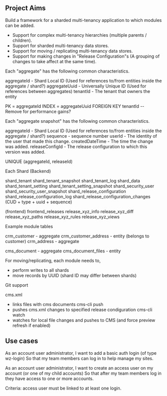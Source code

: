 Project Aims
------------

Build a framework for a sharded multi-tenancy application to which modules can be added.

- Support for complex multi-tenancy hierarchies (multiple parents / children).
- Support for sharded multi-tenancy data stores.
- Support for moving / replicating multi-tenancy data stores.
- Support for making changes in "Release Configuration"s (A grouping of changes to take affect at the same time).

Each "aggregate" has the following common characteristics.

aggregateId - Shard Local ID (Used for references to/from entities inside the aggregate / shard?)
aggregateUuid - Universally Unique ID (Used for references between aggregates)
tenantId - The tenant that owners the entity

PK = aggregateId
INDEX = aggregateUuid
FOREIGN KEY tenantId -- Remove for performance gains?

Each "aggregate snapshot" has the following common characteristics.

aggregateId - Shard Local ID (Used for references to/from entities inside the aggregate / shard?)
sequence - sequence number
userId - The identity of the user that made this change.
createdDateTime - The time the change was added.
releaseConfigId - The release configuration to which this version was added.

UNIQUE (aggregateId, releaseId)

Each Shard (Backend)

shard_tenant
shard_tenant_snapshot
shard_tenant_log
shard_data
shard_tenant_setting
shard_tenant_setting_snapshot
shard_security_user
shard_security_user_snapshot
shard_release_configuration
shard_release_configuration_log
shard_release_configuration_changes (CUD + type + uuid + sequence)

(frontend)
frontend_releases
release_xyz_info
release_xyz_diff
release_xyz_paths
release_xyz_rules
release_xyz_views

Example module tables

crm_customer - aggregate
crm_customer_address - entity (belongs to customer)
crm_address - aggregate

cms_document - aggregate
cms_document_files - entity

For moving/replicating, each module needs to,
- perform writes to all shards
- move records by UUID (shard ID may differ between shards)

Git support

cms.xml
- links files with cms documents
cms-cli push <release config>
- pushes cms.xml changes to specified release condiguration 
cms-cli watch <release config>
- watches for local file changes and pushes to CMS (and force preview refresh if enabled)

Use cases
-----------------

As an account user administrator,
I want to add a basic auth login (of type wz-login)
So that my team members can log in to help manage my sites.

As an account user administrator,
I want to create an access user on my account (or one of my child accounts)
So that after my team members log in they have access to one or more accounts.

Criteria: access user must be linked to at least one login.

